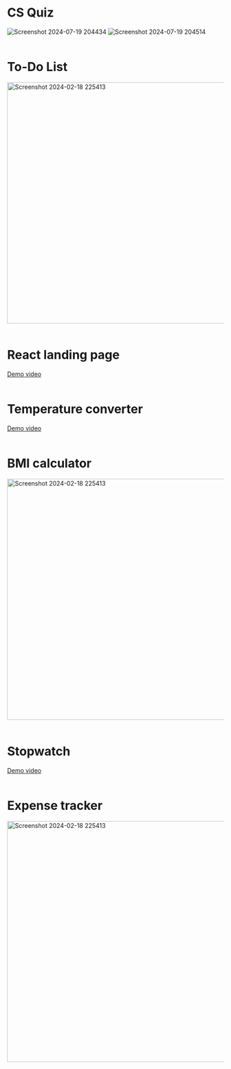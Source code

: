# CS Quiz
![Screenshot 2024-07-19 204434](https://github.com/user-attachments/assets/4e07ee43-1dd4-4b94-8fdf-bf198d4d1f91)
![Screenshot 2024-07-19 204514](https://github.com/user-attachments/assets/2508f705-a341-43b7-aac5-803537067f8c)
<br><br>

# To-Do List
<img width="560" alt="Screenshot 2024-02-18 225413" src="https://github.com/user-attachments/assets/e788ab22-59f4-499e-a5af-8818c9c65131">
<br><br>

# React landing page
[Demo video](https://github.com/user-attachments/assets/72e24e0e-1f7d-44f4-8cfa-097b19dafcf5)
<br><br>

# Temperature converter
[Demo video](https://github.com/Bhavaneet/JavaScript-projects/assets/130878982/d761a11a-9be1-4834-908c-b8a41595b16b)
<br><br>

# BMI calculator 
<img width="560" alt="Screenshot 2024-02-18 225413" src="https://github.com/Bhavaneet/JavaScript-projects/assets/130878982/1798b241-041a-4a87-ad7f-3c4e8bda14cd">
<br><br>

# Stopwatch 
[Demo video](https://github.com/Bhavaneet/JavaScript-projects/assets/130878982/6b37ae27-bbc7-466e-8285-a0dd4581dece)
<br><br>

# Expense tracker 
<img width="560" alt="Screenshot 2024-02-18 225413" src="https://github.com/Bhavaneet/JavaScript-projects/assets/130878982/1fcff8ab-ffe0-44f3-94cc-db99ecd4a6a2">
<br><br>
